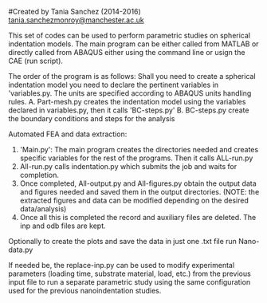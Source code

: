 #Created by Tania Sanchez (2014-2016) tania.sanchezmonroy@manchester.ac.uk


This set of codes can be used to perform parametric studies on spherical indentation models. 
The main program can be either called from MATLAB or directly called from ABAQUS either using
the command line or usign the CAE (run script).

The order of the program is as follows:
Shall you need to create a spherical indentation model you need to declare the pertinent
variables in 'variables.py. The units are specified according to ABAQUS units handling rules.
A. Part-mesh.py creates the indentation model using the variables declared in variables.py, then it
calls 'BC-steps.py'
B. BC-steps.py create the boundary conditions and steps for the analysis


Automated FEA and data extraction:
1. 'Main.py': The main program creates the directories needed and creates specific variables for the rest of the programs. Then it calls  ALL-run.py
2. All-run.py calls indentation.py which submits the job and waits for completion. 
3. Once completed, All-output.py and All-figures.py obtain the output data and figures needed and saved them in the output directories. 
(NOTE: the extracted figures and data can be modified depending on the desired data/analysis)
4. Once all this is completed the record and auxiliary files are deleted. The inp and odb files are kept.


Optionally to create the plots and save the data in just one .txt file run Nano-data.py


If needed be, the replace-inp.py can be used to modify experimental parameters (loading time, substrate material, load, etc.) from the
previous input file to run a separate parametric study using the same configuration used for the previous nanoindentation studies. 
